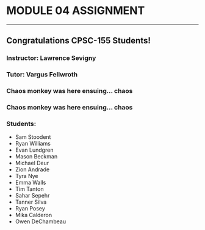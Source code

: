 # MODULE 04 ASSIGNMENT
---  
## Congratulations CPSC-155 Students!
  
### Instructor: Lawrence Sevigny

### Tutor: Vargus Fellwroth
  
### Chaos monkey was here ensuing... chaos
  
### Chaos monkey was here ensuing... chaos
  
### Students:
* Sam Stoodent
* Ryan Williams
* Evan Lundgren
* Mason Beckman
* Michael Deur
* Zion Andrade
* Tyra Nye
* Emma Walls
* Tim Tanton
* Sahar Sepehr
* Tanner Silva
* Ryan Posey
* Mika Calderon
* Owen DeChambeau
